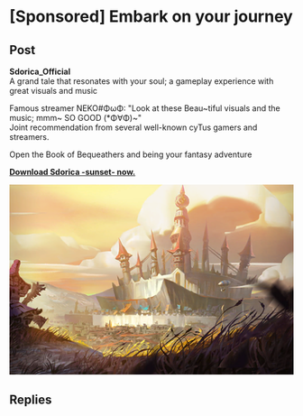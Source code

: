 # [Sponsored] Embark on your journey
## Post
**Sdorica_Official**<br>
A grand tale that resonates with your soul; a gameplay experience with great visuals and music

Famous streamer NEKO\#ΦωΦ: "Look at these Beau~tiful visuals and the music; mmm~ SO GOOD (\*Φ∀Φ)~"<br>
Joint recommendation from several well-known cyTus gamers and streamers.

Open the Book of Bequeathers and being your fantasy adventure

[**Download Sdorica -sunset- now.**](https://app.adjust.com/h0g17k)

![o4201.png](./attachments/o4201.png)
## Replies
